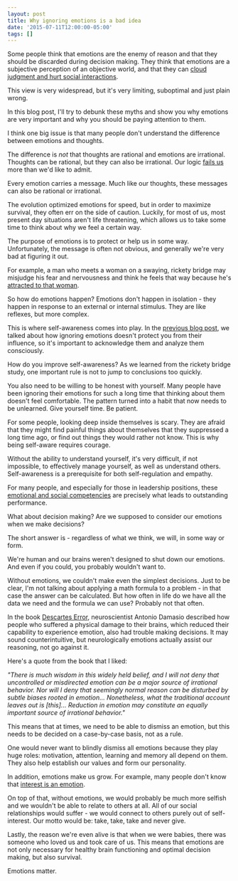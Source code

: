 ```yaml
---
layout: post
title: Why ignoring emotions is a bad idea
date: '2015-07-11T12:00:00-05:00'
tags: []
---
```

Some people think that emotions are the enemy of reason and that they should be discarded during decision making. They think that emotions are a subjective perception of an objective world, and that they can [cloud judgment and hurt social interactions](https://www.boundless.com/management/textbooks/boundless-management-textbook/organizational-behavior-5/drivers-of-behavior-44/how-emotion-and-mood-influence-behavior-233-7047/).

This view is very widespread, but it's very limiting, suboptimal and just plain wrong.

In this blog post, I'll try to debunk these myths and show you why emotions are very important and why you should be paying attention to them.

I think one big issue is that many people don't understand the difference between emotions and thoughts.

The difference is _not_ that thoughts are rational and emotions are irrational. Thoughts can be rational, but they can also be irrational. Our logic [fails us](https://en.wikipedia.org/wiki/List_of_cognitive_biases) more than we'd like to admit.

Every emotion carries a message. Much like our thoughts, these messages can also be rational or irrational.

The evolution optimized emotions for speed, but in order to maximize survival, they often err on the side of caution. Luckily, for most of us, most present day situations aren't life threatening, which allows us to take some time to think about why we feel a certain way.

The purpose of emotions is to protect or help us in some way. Unfortunately, the message is often not obvious, and generally we're very bad at figuring it out.

For example, a man who meets a woman on a swaying, rickety bridge may misjudge his fear and nervousness and think he feels that way because he's [attracted to that woman](http://psycnet.apa.org/index.cfm?fa=buy.optionToBuy&id=1975-03016-001).

So how do emotions happen? Emotions don't happen in isolation - they happen in response to an external or internal stimulus. They are like reflexes, but more complex.

This is where self-awareness comes into play. In the [previous blog post](/2015/07/07/mood.html), we talked about how ignoring emotions doesn't protect you from their influence, so it's important to acknowledge them and analyze them consciously.

How do you improve self-awareness? As we learned from the rickety bridge study, one important rule is not to jump to conclusions too quickly.

You also need to be willing to be honest with yourself. Many people have been ignoring their emotions for such a long time that thinking about them doesn't feel comfortable. The pattern turned into a habit that now needs to be unlearned. Give yourself time. Be patient.

For some people, looking deep inside themselves is scary. They are afraid that they might find painful things about themselves that they suppressed a long time ago, or find out things they would rather not know. This is why being self-aware requires courage.

Without the ability to understand yourself, it's very difficult, if not impossible, to effectively manage yourself, as well as understand others. Self-awareness is a prerequisite for both self-regulation and empathy.

For many people, and especially for those in leadership positions, these [emotional and social competencies](/2015/03/10/leadership-competencies.html) are precisely what leads to outstanding performance.

What about decision making? Are we supposed to consider our emotions when we make decisions?

The short answer is - regardless of what we think, we will, in some way or form.

We're human and our brains weren't designed to shut down our emotions. And even if you could, you probably wouldn't want to.

Without emotions, we couldn't make even the simplest decisions. Just to be clear, I'm not talking about applying a math formula to a problem - in that case the answer can be calculated. But how often in life do we have all the data we need and the formula we can use? Probably not that often.

In the book [Descartes Error](http://www.amazon.com/Descartes-Error-Emotion-Reason-Human/dp/014303622X), neuroscientist Antonio Damasio described how people who suffered a physical damage to their brains, which reduced their capability to experience emotion, also had trouble making decisions. It may sound counterintuitive, but neurologically emotions actually assist our reasoning, not go against it.

Here's a quote from the book that I liked:

_"There is much wisdom in this widely held belief, and I will not deny that uncontrolled or misdirected emotion can be a major source of irrational behavior. Nor will I deny that seemingly normal reason can be disturbed by subtle biases rooted in emotion... Nonetheless, what the traditional account leaves out is [this]... Reduction in emotion may constitute an equally important source of irrational behavior."_

This means that at times, we need to be able to dismiss an emotion, but this needs to be decided on a case-by-case basis, not as a rule.

One would never want to blindly dismiss all emotions because they play huge roles: motivation, attention, learning and memory all depend on them. They also help establish our values and form our personality.

In addition, emotions make us grow. For example, many people don't know that [interest is an emotion](https://en.wikipedia.org/wiki/Interest_%28emotion%29).

On top of that, without emotions, we would probably be much more selfish and we wouldn't be able to relate to others at all. All of our social relationships would suffer - we would connect to others purely out of self-interest. Our motto would be: take, take, take and never give.

Lastly, the reason we're even alive is that when we were babies, there was someone who loved us and took care of us. This means that emotions are not only necessary for healthy brain functioning and optimal decision making, but also survival.

Emotions matter.
